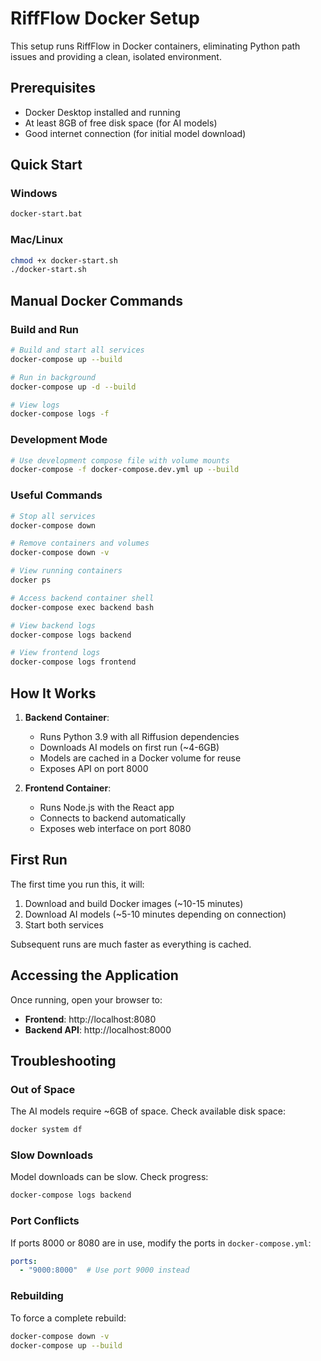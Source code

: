 
# RiffFlow Docker Setup

This setup runs RiffFlow in Docker containers, eliminating Python path issues and providing a clean, isolated environment.

## Prerequisites

- Docker Desktop installed and running
- At least 8GB of free disk space (for AI models)
- Good internet connection (for initial model download)

## Quick Start

### Windows
```cmd
docker-start.bat
```

### Mac/Linux
```bash
chmod +x docker-start.sh
./docker-start.sh
```

## Manual Docker Commands

### Build and Run
```bash
# Build and start all services
docker-compose up --build

# Run in background
docker-compose up -d --build

# View logs
docker-compose logs -f
```

### Development Mode
```bash
# Use development compose file with volume mounts
docker-compose -f docker-compose.dev.yml up --build
```

### Useful Commands
```bash
# Stop all services
docker-compose down

# Remove containers and volumes
docker-compose down -v

# View running containers
docker ps

# Access backend container shell
docker-compose exec backend bash

# View backend logs
docker-compose logs backend

# View frontend logs
docker-compose logs frontend
```

## How It Works

1. **Backend Container**: 
   - Runs Python 3.9 with all Riffusion dependencies
   - Downloads AI models on first run (~4-6GB)
   - Models are cached in a Docker volume for reuse
   - Exposes API on port 8000

2. **Frontend Container**:
   - Runs Node.js with the React app
   - Connects to backend automatically
   - Exposes web interface on port 8080

## First Run

The first time you run this, it will:
1. Download and build Docker images (~10-15 minutes)
2. Download AI models (~5-10 minutes depending on connection)
3. Start both services

Subsequent runs are much faster as everything is cached.

## Accessing the Application

Once running, open your browser to:
- **Frontend**: http://localhost:8080
- **Backend API**: http://localhost:8000

## Troubleshooting

### Out of Space
The AI models require ~6GB of space. Check available disk space:
```bash
docker system df
```

### Slow Downloads
Model downloads can be slow. Check progress:
```bash
docker-compose logs backend
```

### Port Conflicts
If ports 8000 or 8080 are in use, modify the ports in `docker-compose.yml`:
```yaml
ports:
  - "9000:8000"  # Use port 9000 instead
```

### Rebuilding
To force a complete rebuild:
```bash
docker-compose down -v
docker-compose up --build
```
